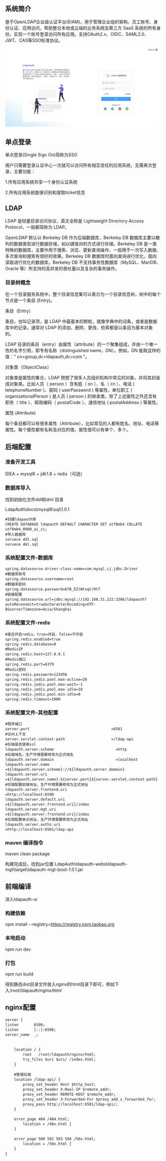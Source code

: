 ## 系统简介

基于OpenLDAP企业级认证平台(EIAM)，用于管理企业组织架构、员工账号、身份认证、应用访问，帮助整合本地或云端的业务系统及第三方 SaaS 系统的所有身份，实现一个账号登录访问所有应用。支持OAuth2.x、OIDC、SAML2.0、JWT、CAS等SSO标准协议。

![](login.png)

## 单点登录
单点登录(Single Sign On)简称为SSO

用户只需要登录认证中心一次就可以访问所有相互信任的应用系统，无需再次登录，主要功能：

1.所有应用系统共享一个身份认证系统

2.所有应用系统能够识别和提取ticket信息


## LDAP
LDAP 是轻量目录访问协议，英文全称是 Lightweight Directory Access Protocol，一般都简称为 LDAP。

OpenLDAP 默认以 Berkeley DB 作为后端数据库，Berkeley DB 数据库主要以散列的数据类型进行数据存储，如以键值对的方式进行存储。Berkeley DB 是一类特殊的数据库，主要作用于搜索、浏览、更新查询操作，一般用于一次写入数据、多次查询和搜索有很好的效果。Berkeley DB 数据库时面向查询进行优化，面向读取进行优化的数据库。Berkeley DB 不支持事务性数据库（MySQL、MariDB、Oracle 等）所支持的高并发的吞吐量以及复杂的事务操作。

### 目录树概念

在一个目录服务系统中，整个目录信息集可以表示为一个目录信息树，树中的每个节点是一个条目 (Entry)。

条目（Entry）

条目，也叫记录项，是 LDAP 中最基本的颗粒，就像字典中的词条，或者是数据库中的记录。通常对 LDAP 的添加、删除、更改、检索都是以条目为基本对象的。

LDAP 目录的条目（entry）由属性（attribute）的一个聚集组成，并由一个唯一性的名字引用，即专有名称（distinguished name，DN）。例如，DN 能取这样的值：" cn=group,dc=ldapauth,dc=com "。

对象类（ObjectClass）

对象类是属性的集合，LDAP 预想了很多人员组织机构中常见的对象，并将其封装成对象类。比如人员（ person ）含有姓（ sn ）、名（ cn ）、电话 ( telephoneNumber )、密码 ( userPassword ) 等属性，单位职工 ( organizationalPerson ) 是人员 ( person ) 的继承类，除了上述属性之外还含有职务（ title ）、邮政编码（ postalCode ）、通信地址 ( postalAddress ) 等属性。

属性 (Attribute)

每个条目都可以有很多属性（Attribute），比如常见的人都有姓名、地址、电话等属性。每个属性都有名称及对应的值，属性值可以有单个、多个。

## 后端配置

### 准备开发工具
IDEA + mysql8 + jdk1.8 + redis（可选）

### 数据库导入
找到初始化文件ddl和dml
目录

LdapAuth\docs\mysql8\sql\1.0.1
````
#创建ldapauth库
CREATE DATABASE ldapauth DEFAULT CHARACTER SET utf8mb4 COLLATE utf8mb4_0900_ai_ci;
#导入数据库
soruece ddl.sql
soruece dml.sql

````

### 系统配置文件-数据库
````
spring.datasource.driver-class-name=com.mysql.cj.jdbc.Driver
#数据库账号
spring.datasource.username=root
#数据库密码
spring.datasource.password=67B_EZ(WtxqCr9tT
#链接配置
spring.datasource.url=jdbc:mysql://192.168.31.222:3306/ldapauth?autoReconnect=true&characterEncoding=UTF-8&serverTimezone=Asia/Shanghai
````


### 系统配置文件-redis

````
#是否开启redis，true=开启，false=不开启
spring.redis.enabled=true
spring.redis.database=0
#RedisIP
spring.redis.host=127.0.0.1
#Redis端口
spring.redis.port=6379
#Redis密码
spring.redis.password=123456
spring.redis.jedis.pool.max-active=20
spring.redis.jedis.pool.max-wait=-1
spring.redis.jedis.pool.max-idle=10
spring.redis.jedis.pool.min-idle=0
spring.redis.timeout=1000
````

### 系统配置文件-其他配置

````
#程序端口
server.port                                     =6501
#访问上下文
server.servlet.context-path                     =/ldap-api
#后端是否使用ssl
ldapauth.server.scheme                            =http
#后端域名，生产环境需要修改为正式域名
ldapauth.server.domain                            =localhost
ldapauth.server.name                              =${ldapauth.server.scheme}://${ldapauth.server.domain}
ldapauth.server.uri                               =${ldapauth.server.name}:${server.port}${server.servlet.context-path}
#后端配置前端地址，生产环境需要修改为正式地址
ldapauth.server.frontend.uri                      =http://localhost:6500
ldapauth.server.default.uri                       =${ldapauth.server.frontend.uri}/index
ldapauth.server.mgt.uri                           =${ldapauth.server.frontend.uri}/index
#后端配置单点地址，生产环境需要修改为正式地址
ldapauth.server.authz.uri                         =http://localhost:6501/ldap-api
````

### maven 编译指令

maven clean package

构建完成后，找到jar位置
LdapAuth\ldapauth-webs\ldapauth-mgt\target\ldapauth-mgt-boot-1.0.1.jar

## 前端编译
进入ldapauth-ui

### 构建依赖

npm install --registry=https://registry.npm.taobao.org

### 本地启动
npm run dev

### 打包
npm run build

得到静态dist目录文件放入nginx的html目录下即可，例如下入/root/ldapauth/nginx/html
## nginx配置
````
server {
listen       6500;
listen       [::]:6500;
server_name  _;


	location / {
		root   /root/ldapauth/nginx/html;
		try_files $uri $uri/ /index.html;
	}

	#管理后端
	location /ldap-api/ {
        proxy_set_header Host $http_host;
        proxy_set_header X-Real-IP $remote_addr;
        proxy_set_header REMOTE-HOST $remote_addr;
        proxy_set_header X-Forwarded-For $proxy_add_x_forwarded_for;
        proxy_pass http://localhost:6501/ldap-api/;
	}

	error_page 404 /404.html;
		location = /40x.html {
	}

	error_page 500 502 503 504 /50x.html;
		location = /50x.html {
	}
}
````
